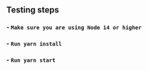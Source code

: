 ## Testing steps

### - `Make sure you are using Node 14 or higher`
### - `Run yarn install`
### - `Run yarn start`